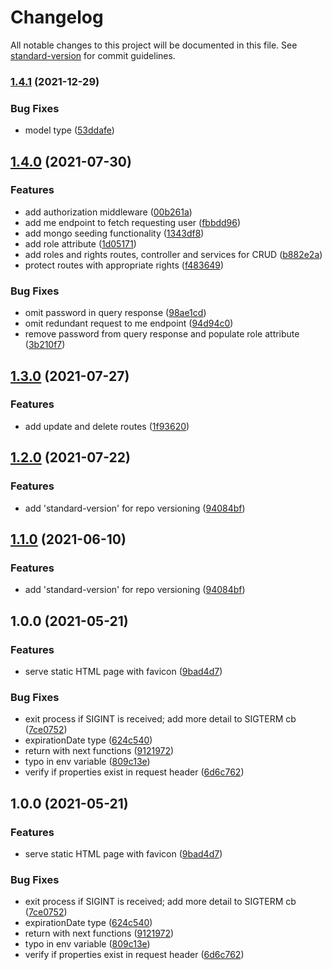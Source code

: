 # Changelog

All notable changes to this project will be documented in this file. See [standard-version](https://github.com/conventional-changelog/standard-version) for commit guidelines.

### [1.4.1](https://github.com/qhantom/express-mongo-typescript-boilerplate/compare/v1.4.0...v1.4.1) (2021-12-29)


### Bug Fixes

* model type ([53ddafe](https://github.com/qhantom/express-mongo-typescript-boilerplate/commit/53ddafe1178052951137df5ac90d460ad143c225))

## [1.4.0](https://github.com/qhantom/express-mongo-typescript-boilerplate/compare/v1.3.0...v1.4.0) (2021-07-30)


### Features

* add authorization middleware ([00b261a](https://github.com/qhantom/express-mongo-typescript-boilerplate/commit/00b261a66284a6838a2621ac14445d12b4ba87cb))
* add me endpoint to fetch requesting user ([fbbdd96](https://github.com/qhantom/express-mongo-typescript-boilerplate/commit/fbbdd96fc273b09f76ff7e4fd15fa481c5a0873f))
* add mongo seeding functionality ([1343df8](https://github.com/qhantom/express-mongo-typescript-boilerplate/commit/1343df84a379f4c2bab49921c3b86fdf5646d86b))
* add role attribute ([1d05171](https://github.com/qhantom/express-mongo-typescript-boilerplate/commit/1d05171edcf8ce22ba5ef7f61ba9fe00769316bb))
* add roles and rights routes, controller and services for CRUD ([b882e2a](https://github.com/qhantom/express-mongo-typescript-boilerplate/commit/b882e2a580e53e89bfc123a843525b482b3ffeea))
* protect routes with appropriate rights ([f483649](https://github.com/qhantom/express-mongo-typescript-boilerplate/commit/f4836493d8cf0b9a0077272ae2ca1af125aa06bb))


### Bug Fixes

* omit password in query response ([98ae1cd](https://github.com/qhantom/express-mongo-typescript-boilerplate/commit/98ae1cdb00bdb16aaa336e8dea440a4b510ee36f))
* omit redundant request to me endpoint ([94d94c0](https://github.com/qhantom/express-mongo-typescript-boilerplate/commit/94d94c072569727295f5a264de8e5670c17490a4))
* remove password from query response and populate role attribute ([3b210f7](https://github.com/qhantom/express-mongo-typescript-boilerplate/commit/3b210f7af9aedd202687fcb7d9065c03a703673e))

## [1.3.0](https://github.com/qhantom/express-mongo-typescript-boilerplate/compare/v1.2.0...v1.3.0) (2021-07-27)


### Features

* add update and delete routes ([1f93620](https://github.com/qhantom/express-mongo-typescript-boilerplate/commit/1f93620d8996a989f8af226b137da05ee5504cb6))

## [1.2.0](https://github.com/qhantom/express-mongo-typescript-boilerplate/compare/v1.0.0...v1.2.0) (2021-07-22)


### Features

* add 'standard-version' for repo versioning ([94084bf](https://github.com/qhantom/express-mongo-typescript-boilerplate/commit/94084bf86be2dde63603caa31a3256fe8410b846))

## [1.1.0](https://github.com/qhantom/express-mongo-typescript-boilerplate/compare/v1.0.0...v1.1.0) (2021-06-10)


### Features

* add 'standard-version' for repo versioning ([94084bf](https://github.com/qhantom/express-mongo-typescript-boilerplate/commit/94084bf86be2dde63603caa31a3256fe8410b846))

## 1.0.0 (2021-05-21)


### Features

* serve static HTML page with favicon ([9bad4d7](https://github.com/qhantom/express-mongo-typescript-boilerplate/commit/9bad4d77fd4bb1e70f120302a6c46569836c7e95))


### Bug Fixes

* exit process if SIGINT is received; add more detail to SIGTERM cb ([7ce0752](https://github.com/qhantom/express-mongo-typescript-boilerplate/commit/7ce07520a4a5880c1ea36aa0c116ab1293b52fd0))
* expirationDate type ([624c540](https://github.com/qhantom/express-mongo-typescript-boilerplate/commit/624c5406eb2c346eb5be51d4841c5697e2165602))
* return with next functions ([9121972](https://github.com/qhantom/express-mongo-typescript-boilerplate/commit/9121972b2c7392f0b9a24b3f09cc8fef9a7b0a38))
* typo in env variable ([809c13e](https://github.com/qhantom/express-mongo-typescript-boilerplate/commit/809c13e0d7bbb6c40d169e5a6c09154f8242b9a1))
* verify if properties exist in request header ([6d6c762](https://github.com/qhantom/express-mongo-typescript-boilerplate/commit/6d6c76268c4750bdd8a2e48631356dd425312a2e))

## 1.0.0 (2021-05-21)


### Features

* serve static HTML page with favicon ([9bad4d7](https://github.com/qhantom/express-mongo-typescript-boilerplate/commit/9bad4d77fd4bb1e70f120302a6c46569836c7e95))


### Bug Fixes

* exit process if SIGINT is received; add more detail to SIGTERM cb ([7ce0752](https://github.com/qhantom/express-mongo-typescript-boilerplate/commit/7ce07520a4a5880c1ea36aa0c116ab1293b52fd0))
* expirationDate type ([624c540](https://github.com/qhantom/express-mongo-typescript-boilerplate/commit/624c5406eb2c346eb5be51d4841c5697e2165602))
* return with next functions ([9121972](https://github.com/qhantom/express-mongo-typescript-boilerplate/commit/9121972b2c7392f0b9a24b3f09cc8fef9a7b0a38))
* typo in env variable ([809c13e](https://github.com/qhantom/express-mongo-typescript-boilerplate/commit/809c13e0d7bbb6c40d169e5a6c09154f8242b9a1))
* verify if properties exist in request header ([6d6c762](https://github.com/qhantom/express-mongo-typescript-boilerplate/commit/6d6c76268c4750bdd8a2e48631356dd425312a2e))
